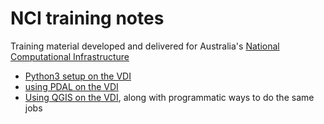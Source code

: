 # NCI training notes

Training material developed and delivered for Australia's [National Computational Infrastructure](http://nci.org.au)

- [Python3 setup on the VDI](./python3setup)
- [using PDAL on the VDI](./pdal)
- [Using QGIS on the VDI](./qgis), along with programmatic ways to do the same jobs
